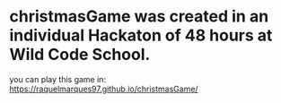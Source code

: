 # christmasGame was created in an individual Hackaton of 48 hours at Wild Code School.

you can play this game in: https://raquelmarques97.github.io/christmasGame/
